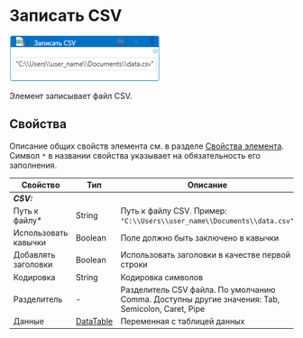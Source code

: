 # Записать CSV

![](<../../../../.gitbook/assets/write_csv.png>)

Элемент записывает файл CSV.

## Свойства
Описание общих свойств элемента см. в разделе [Свойства элемента](https://docs.primo-rpa.ru/primo-rpa/primo-studio/process/elements#svoistva-elementa).\
Символ `*` в названии свойства указывает на обязательность его заполнения.

| Свойство             | Тип                   | Описание                                      |
| -------------------- | --------------------- | --------------------------------------------- |
| ***CSV:*** | |  |
| Путь к файлу\* | String | Путь к файлу CSV. Пример: `"C:\\Users\\user_name\\Documents\\data.csv"` |
| Использовать кавычки | Boolean | Поле должно быть заключено в кавычки |
| Добавлять заголовки | Boolean | Использовать заголовки в качестве первой строки |
| Кодировка | String | Кодировка символов |
| Разделитель | - | Разделитель CSV файла. По умолчанию Comma. Доступны другие значения: Tab, Semicolon, Caret, Pipe |
| Данные | [DataTable](https://learn.microsoft.com/ru-ru/dotnet/api/system.data.datatable?view=net-7.0) | Переменная с таблицей данных  |
